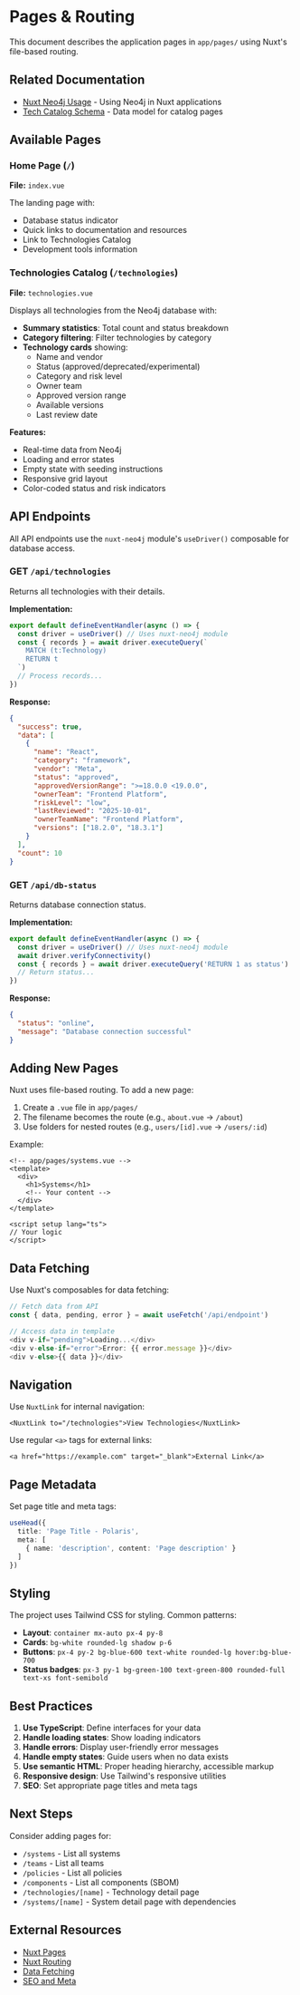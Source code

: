 # Pages & Routing

This document describes the application pages in `app/pages/` using Nuxt's file-based routing.

## Related Documentation

- [Nuxt Neo4j Usage](NUXT_NEO4J_USAGE.md) - Using Neo4j in Nuxt applications
- [Tech Catalog Schema](TECH_CATALOG_SCHEMA.md) - Data model for catalog pages

## Available Pages

### Home Page (`/`)

**File:** `index.vue`

The landing page with:
- Database status indicator
- Quick links to documentation and resources
- Link to Technologies Catalog
- Development tools information

### Technologies Catalog (`/technologies`)

**File:** `technologies.vue`

Displays all technologies from the Neo4j database with:
- **Summary statistics**: Total count and status breakdown
- **Category filtering**: Filter technologies by category
- **Technology cards** showing:
  - Name and vendor
  - Status (approved/deprecated/experimental)
  - Category and risk level
  - Owner team
  - Approved version range
  - Available versions
  - Last review date

**Features:**
- Real-time data from Neo4j
- Loading and error states
- Empty state with seeding instructions
- Responsive grid layout
- Color-coded status and risk indicators

## API Endpoints

All API endpoints use the `nuxt-neo4j` module's `useDriver()` composable for database access.

### GET `/api/technologies`

Returns all technologies with their details.

**Implementation:**
```typescript
export default defineEventHandler(async () => {
  const driver = useDriver() // Uses nuxt-neo4j module
  const { records } = await driver.executeQuery(`
    MATCH (t:Technology)
    RETURN t
  `)
  // Process records...
})
```

**Response:**
```json
{
  "success": true,
  "data": [
    {
      "name": "React",
      "category": "framework",
      "vendor": "Meta",
      "status": "approved",
      "approvedVersionRange": ">=18.0.0 <19.0.0",
      "ownerTeam": "Frontend Platform",
      "riskLevel": "low",
      "lastReviewed": "2025-10-01",
      "ownerTeamName": "Frontend Platform",
      "versions": ["18.2.0", "18.3.1"]
    }
  ],
  "count": 10
}
```

### GET `/api/db-status`

Returns database connection status.

**Implementation:**
```typescript
export default defineEventHandler(async () => {
  const driver = useDriver() // Uses nuxt-neo4j module
  await driver.verifyConnectivity()
  const { records } = await driver.executeQuery('RETURN 1 as status')
  // Return status...
})
```

**Response:**
```json
{
  "status": "online",
  "message": "Database connection successful"
}
```

## Adding New Pages

Nuxt uses file-based routing. To add a new page:

1. Create a `.vue` file in `app/pages/`
2. The filename becomes the route (e.g., `about.vue` → `/about`)
3. Use folders for nested routes (e.g., `users/[id].vue` → `/users/:id`)

Example:

```vue
<!-- app/pages/systems.vue -->
<template>
  <div>
    <h1>Systems</h1>
    <!-- Your content -->
  </div>
</template>

<script setup lang="ts">
// Your logic
</script>
```

## Data Fetching

Use Nuxt's composables for data fetching:

```typescript
// Fetch data from API
const { data, pending, error } = await useFetch('/api/endpoint')

// Access data in template
<div v-if="pending">Loading...</div>
<div v-else-if="error">Error: {{ error.message }}</div>
<div v-else>{{ data }}</div>
```

## Navigation

Use `NuxtLink` for internal navigation:

```vue
<NuxtLink to="/technologies">View Technologies</NuxtLink>
```

Use regular `<a>` tags for external links:

```vue
<a href="https://example.com" target="_blank">External Link</a>
```

## Page Metadata

Set page title and meta tags:

```typescript
useHead({
  title: 'Page Title - Polaris',
  meta: [
    { name: 'description', content: 'Page description' }
  ]
})
```

## Styling

The project uses Tailwind CSS for styling. Common patterns:

- **Layout**: `container mx-auto px-4 py-8`
- **Cards**: `bg-white rounded-lg shadow p-6`
- **Buttons**: `px-4 py-2 bg-blue-600 text-white rounded-lg hover:bg-blue-700`
- **Status badges**: `px-3 py-1 bg-green-100 text-green-800 rounded-full text-xs font-semibold`

## Best Practices

1. **Use TypeScript**: Define interfaces for your data
2. **Handle loading states**: Show loading indicators
3. **Handle errors**: Display user-friendly error messages
4. **Handle empty states**: Guide users when no data exists
5. **Use semantic HTML**: Proper heading hierarchy, accessible markup
6. **Responsive design**: Use Tailwind's responsive utilities
7. **SEO**: Set appropriate page titles and meta tags

## Next Steps

Consider adding pages for:
- `/systems` - List all systems
- `/teams` - List all teams
- `/policies` - List all policies
- `/components` - List all components (SBOM)
- `/technologies/[name]` - Technology detail page
- `/systems/[name]` - System detail page with dependencies

## External Resources

- [Nuxt Pages](https://nuxt.com/docs/guide/directory-structure/pages)
- [Nuxt Routing](https://nuxt.com/docs/getting-started/routing)
- [Data Fetching](https://nuxt.com/docs/getting-started/data-fetching)
- [SEO and Meta](https://nuxt.com/docs/getting-started/seo-meta)
